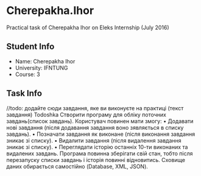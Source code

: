 # Cherepakha.Ihor
Practical task of Cherepakha Ihor on Eleks Internship (July 2016)

## Student Info
  
 * Name: Cherepakha Ihor
 * University: IFNTUNG
 * Course: 3
  
## Task Info
  
 //todo: додайте сюди завдання, яке ви виконуєте на практиці (текст завдання)
Todoshka
Створити програму для обліку поточних завдань(список завдань). Користувач повинен мати змогу:
  •	Додавати нові завдання (після додавання завдання воно зявляється в списку завдань).
  •	Позначати завдання як виконане (після виконання завдання зникає зі списку).
  •	Видалити завдання (після видалення завдання зникає зі списку).
  •	Переглядати історію останніх 10-ти виконаних та видалених завдань.
Програма повинна зберігати свій стан, тобто після перезапуску списки завдань і історія повинні відновитись.
Сховище даних обирається самостійно (Database, XML, JSON).
